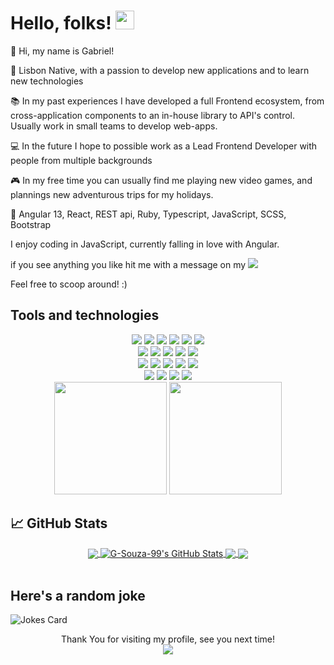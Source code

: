 # Hello, folks! <img src="https://raw.githubusercontent.com/MartinHeinz/MartinHeinz/master/wave.gif" width="30px">
👋 Hi, my name is Gabriel!

🌇 Lisbon Native, with a passion to develop new applications and to learn new technologies

📚 In my past experiences I have developed a full Frontend ecosystem, from cross-application components to an in-house library to API's control. Usually work in small teams to develop web-apps. 

💻 In the future I hope to possible work as a Lead Frontend Developer with people from multiple backgrounds

🎮 In my free time you can usually find me playing new video games, and plannings new adventurous trips for my holidays.

💪 Angular 13, React, REST api, Ruby, Typescript, JavaScript, SCSS, Bootstrap

I enjoy coding in JavaScript, currently falling in love with Angular.


if you see anything you like hit me with a message on my <a href="https://www.linkedin.com/in/gsouzaa4/" target="_blank"><img src="https://img.shields.io/badge/-LinkedIn-%230077B5?style=for-the-badge&logo=linkedin&logoColor=white"></a> 

Feel free to scoop around! :)

Tools and technologies
---

<div align='center'>
  <img src="https://img.shields.io/badge/Tool-Office365-informational?style=flat&logo=microsoftoffice&logoColor=d33903&color=d33903">
  <img src="https://img.shields.io/badge/Code-Python-informational?style=flat&logo=python&logoColor=f9eaa7&color=f9eaa7">
  <img src="https://img.shields.io/badge/Tool-Canva-informational?style=flat&logo=canva&logoColor=00bec6&color=00bec6">
  <img src="https://img.shields.io/badge/Code-SQL-informational?style=flat&logo=mysql&logoColor=dd8a04&color=dd8a04">
  <img src="https://img.shields.io/badge/OS-Linux-informational?style=flat&logo=linux&logoColor=030305&color=030305">
  <img src="https://img.shields.io/badge/OS-Windows-informational?style=flat&logo=windows&logoColor=00a8e8&color=00a8e8">
  <br>
  <img src="https://img.shields.io/badge/Code-Rails-informational?style=flat&logo=rubyonrails&logoColor=e80e12&color=e80e12">
  <img src="https://img.shields.io/badge/Code-Ruby-informational?style=flat&logo=ruby&logoColor=e80e12&color=e80e12">
  <img src="https://img.shields.io/badge/Code-JavaScript-informational?style=flat&logo=JavaScript&color=F7DF1E">
  <img src="https://img.shields.io/badge/Code-HTML5-informational?style=flat&logo=HTML5&color=E34F26">
  <img src="https://img.shields.io/badge/Style-CSS3-informational?style=flat&logo=CSS3&color=1572B6">
  <br>
  <img src="https://img.shields.io/badge/Tool-PostgreSQL-informational?style=flat&logo=PostgreSQL&color=336791">
  <img src="https://img.shields.io/badge/Tool-NPM-informational?style=flat&logo=NPM&color=CB0000">
  <img src="https://img.shields.io/badge/Tool-Yarn-informational?style=flat&logo=Yarn&color=2C8EBB">
  <img src="https://img.shields.io/badge/Tool-Git-informational?style=flat&logo=Git&color=F05032">
  <img src="https://img.shields.io/badge/Tool-GitHub-informational?style=flat&logo=GitHub&color=181717">
   <br>
  <img src="https://img.shields.io/badge/Tool-Heroku-informational?style=flat&logo=heroku&logoColor=6410ab&color=6410ab">
  <img src="https://img.shields.io/badge/Style-Figma-informational?style=flat&logo=figma&color=A35139">
  <img src="https://img.shields.io/badge/Style-Sass-informational?style=flat&logo=Sass&color=DB7093">
  <img src="https://img.shields.io/badge/Style-Bootstrap-informational?style=flat&logo=Bootstrap&color=7952B3">
  <br>
  <img src="https://capsule-render.vercel.app/api?type=slice&color=gradient&height=90" width="180">
  <img src="https://capsule-render.vercel.app/api?type=slice&color=gradient&height=90&reversal=true" width="180">
</div>

## &#x1f4c8; GitHub Stats
<div align="center">
  <a href="https://github.com/G-Souza-99/G-Souza-99">
    <img align="center" src="https://github-readme-stats.vercel.app/api/top-langs/?username=G-Souza-99&title_color=ffffff&text_color=c9cacc&icon_color=2bbc8a&bg_color=1d1f21&langs_count=10&layout=compact" />
  </a>
  <a href="https://github.com/G-Souza-99/G-Souza-99">
    <img align="center" src="https://github-readme-stats.vercel.app/api?username=G-Souza-99&show_icons=true&line_height=27&include_all_commits=true&count_private=true&title_color=ffffff&text_color=c9cacc&icon_color=2bbc8a&bg_color=1d1f21&hide=contribs&theme=tokyonight" alt="G-Souza-99's GitHub Stats" />
  </a>
  <a href="https://github.com/G-Souza-99/BreedMe">
    <img align="center" src="https://github-readme-stats.vercel.app/api/pin/?username=G-Souza-99&repo=BreedMe&title_color=ffffff&text_color=c9cacc&icon_color=2bbc8a&bg_color=1d1f21" />
  </a>  
  <a href="https://github.com/G-Souza-99/PetHotel">
    <img align="center" src="https://github-readme-stats.vercel.app/api/pin/?username=G-Souza-99&repo=PetHotel&title_color=ffffff&text_color=c9cacc&icon_color=2bbc8a&bg_color=1d1f21" />
  </a>
</div>
<br>

Here's a random joke
-------
![Jokes Card](https://readme-jokes.vercel.app/api)


<div align="center"> 
  Thank You for visiting my profile, see you next time!
  <br>
  <img src="https://profile-counter.glitch.me/G-Souza-99/count.svg" />
</div>

<!--

![GitHub metrics](https://metrics.lecoq.io/G-Souza-99)  

[![trophy](https://github-profile-trophy.vercel.app/?username=G-Souza-99)](https://github.com/ryo-ma/github-profile-trophy)

[![Stargazers repo roster for @G-Souza-99/G-Souza-99](https://reporoster.com/stars/G-Souza-99/G-Souza-99)](https://github.com/G-Souza-99/G-Souza-99/stargazers)
 
